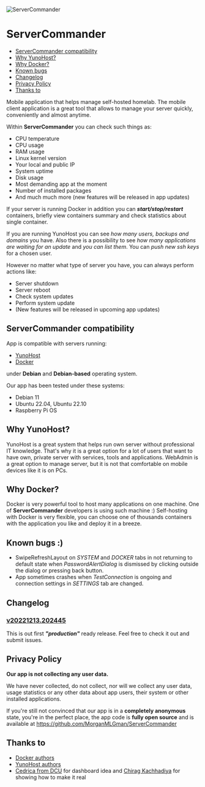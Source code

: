 ![ServerCommander](https://user-images.githubusercontent.com/33269270/207451287-1a79f5c7-d890-4412-b0d7-75e5a347cb80.png)
# ServerCommander

- [ServerCommander compatibility](https://github.com/MorganMLGman/ServerCommander#servercommander-compatibility)
- [Why YunoHost?](https://github.com/MorganMLGman/ServerCommander#why-yunohost)
- [Why Docker?](https://github.com/MorganMLGman/ServerCommander#why-docker)
- [Known bugs](https://github.com/MorganMLGman/ServerCommander#known-bugs-)
- [Changelog](https://github.com/MorganMLGman/ServerCommander#changelog)
- [Privacy Policy](https://github.com/MorganMLGman/ServerCommander#privacy-policy)
- [Thanks to](https://github.com/MorganMLGman/ServerCommander#thanks-to)

Mobile application that helps manage self-hosted homelab. The mobile client application is a great tool that allows to manage your server quickly, conveniently and almost anytime. 

Within **ServerCommander** you can check such things as:
- CPU temperature
- CPU usage
- RAM usage
- Linux kernel version
- Your local and public IP
- System uptime
- Disk usage
- Most demanding app at the moment
- Number of installed packages
- And much much more (new features will be released in app updates)

If your server is running Docker in addition you can _**start/stop/restart**_ containers, briefly view containers summary and check statistics about single container.

If you are running YunoHost you can see *how many users, backups and domains* you have. Also there is a possibility to see *how many applications are waiting for an update* and *you can list them*. You can *push new ssh keys* for a chosen user.

However no matter what type of server you have, you can always perform actions like:
- Server shutdown
- Server reboot
- Check system updates
- Perform system update
- (New features will be released in upcoming app updates)

## ServerCommander compatibility

App is compatible with servers running:
- [YunoHost](https://github.com/YunoHost)
- [Docker](https://github.com/docker)

under **Debian** and **Debian-based** operating system. 

Our app has been tested under these systems:
- Debian 11
- Ubuntu 22.04, Ubuntu 22.10
- Raspberry Pi OS

## Why YunoHost?

YunoHost is a great system that helps run own server without professional IT knowledge. That's why it is a great option for a lot of users that want to have own, private server with services, tools and applications. WebAdmin is a great option to manage server, but it is not that comfortable on mobile devices like it is on PCs. 

## Why Docker?

Docker is very powerful tool to host many applications on one machine. One of **ServerCommander** developers is using such machine :) Self-hosting with Docker is very flexible, you can choose one of thousands containers with the application you like and deploy it in a breeze.

## Known bugs :)
- SwipeRefreshLayout on _SYSTEM_ and _DOCKER_ tabs in not returning to default state when _PasswordAlertDialog_ is dismissed by clicking outside the dialog or pressing back button.
- App sometimes crashes when _TestConnection_ is ongoing and connection settings in _SETTINGS_ tab are changed.

## Changelog

### [v20221213.202445](https://github.com/MorganMLGman/ServerCommander/releases/tag/v20221213.202445)

This is out first _**"production"**_ ready release. Feel free to check it out and submit issues. 

## Privacy Policy

**Our app is not collecting any user data.**

We have never collected, do not collect, nor will we collect any user data, usage statistics or any other data about app users, their system or other installed applications.

If you're still not convinced that our app is in a **completely anonymous** state, you're in the perfect place, the app code is **fully open source** and is available at https://github.com/MorganMLGman/ServerCommander

## Thanks to

- [Docker authors](https://github.com/docker)
- [YunoHost authors](https://github.com/YunoHost)
- [Cedrica from DCU](https://dribbble.com/shots/3896634-Profile-Screens) for dashboard idea and [Chirag Kachhadiya](https://www.youtube.com/watch?v=ZjAxAw0kmrY) for showing how to make it real

